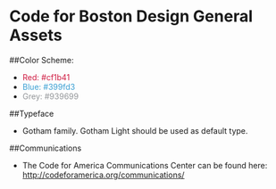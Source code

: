 Code for Boston Design General Assets
======

##Color Scheme:
- <span style="color:#cf1b41;">Red: #cf1b41</span>
- <span style="color:#399fd3;">Blue: #399fd3</span>
- <span style="color:#939699;">Grey: #939699</span>

##Typeface
- Gotham family. Gotham Light should be used as default type.

##Communications
- The Code for America Communications Center can be found here: http://codeforamerica.org/communications/